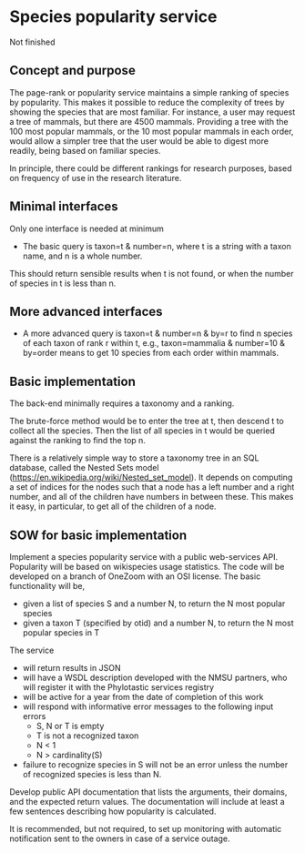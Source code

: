 # Species popularity service 

Not finished 

## Concept and purpose

The page-rank or popularity service maintains a simple ranking of species by popularity.  This makes it possible to reduce the complexity of trees by showing the species that are most familiar.  For instance, a user may request a tree of mammals, but there are 4500 mammals.  Providing a tree with the 100 most popular mammals, or the 10 most popular mammals in each order, would allow a simpler tree that the user would be able to digest more readily, being based on familiar species.  

In principle, there could be different rankings for research purposes, based on frequency of use in the research literature. 

## Minimal interfaces

Only one interface is needed at minimum 

* The basic query is taxon=t & number=n, where t is a string with a taxon name, and n is a whole number.  

This should return sensible results when t is not found, or when the number of species in t is less than n. 

## More advanced interfaces 

* A more advanced query is taxon=t & number=n & by=r to find n species of each taxon of rank r within t, e.g., taxon=mammalia & number=10 & by=order means to get 10 species from each order within mammals.  

## Basic implementation 

The back-end minimally requires a taxonomy and a ranking. 

The brute-force method would be to enter the tree at t, then descend t to collect all the species.  Then the list of all species in t would be queried against the ranking to find the top n. 

There is a relatively simple way to store a taxonomy tree in an SQL database, called the Nested Sets model (https://en.wikipedia.org/wiki/Nested_set_model). It depends on computing a set of indices for the nodes such that a node has a left number and a right number, and all of the children have numbers in between these. This makes it easy, in particular, to get all of the children of a node.  

## SOW for basic implementation 

Implement a species popularity service with a public web-services API.  Popularity will be based on wikispecies usage statistics.  The code will be developed on a branch of OneZoom with an OSI license.  The basic functionality will be,
* given a list of species S and a number N, to return the N most popular species 
* given a taxon T (specified by otid) and a number N, to return the N most popular species in T

The service 
* will return results in JSON
* will have a WSDL description developed with the NMSU partners, who will register it with the Phylotastic services registry
* will be active for a year from the date of completion of this work
* will respond with informative error messages to the following input errors
   * S, N or T is empty 
   * T is not a recognized taxon 
   * N < 1
   * N > cardinality(S)
* failure to recognize species in S will not be an error unless the number of recognized species is less than N. 

Develop public API documentation that lists the arguments, their domains, and the expected return values.  The documentation will include at least a few sentences describing how popularity is calculated.  

It is recommended, but not required, to set up monitoring with automatic notification sent to the owners in case of a service outage. 
